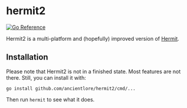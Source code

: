 # hermit2

[![Go Reference](https://pkg.go.dev/badge/github.com/ancientlore/hermit2.svg)](https://pkg.go.dev/github.com/ancientlore/hermit2)

Hermit2 is a multi-platform and (hopefully) improved version of [Hermit](https://github.com/ancientlore/hermit).

## Installation

Please note that Hermit2 is not in a finished state. Most features are not there. Still, you can install it with:

    go install github.com/ancientlore/hermit2/cmd/...

Then run `hermit` to see what it does.
